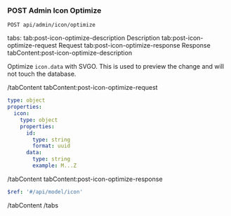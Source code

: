 ### POST Admin Icon Optimize

```text
POST api/admin/icon/optimize
```

tabs:
tab:post-icon-optimize-description Description
tab:post-icon-optimize-request Request
tab:post-icon-optimize-response Response
tabContent:post-icon-optimize-description

Optimize `icon.data` with SVGO. This is used to preview the change and will not touch the database.

/tabContent
tabContent:post-icon-optimize-request

```yaml
type: object
properties:
  icon:
    type: object
    properties:
      id:
        type: string
        format: uuid
      data:
        type: string
        example: M...Z
```

/tabContent
tabContent:post-icon-optimize-response

```yaml
$ref: '#/api/model/icon'
```

/tabContent
/tabs